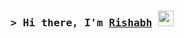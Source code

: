 ### <samp>&gt; Hi there, I'm <a href="https://github.com/CoderZonora">Rishabh</a> <img src="https://media.giphy.com/media/hvRJCLFzcasrR4ia7z/giphy.gif" width="25"> </samp>
